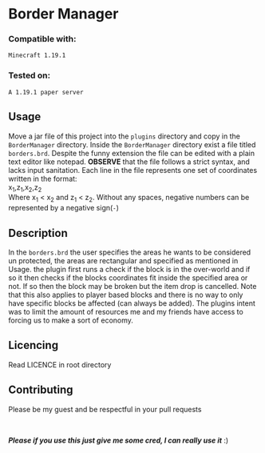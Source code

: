 # Border Manager 

### Compatible with: 
    Minecraft 1.19.1
### Tested on: 
    A 1.19.1 paper server

## Usage

Move a jar file of this project into the `plugins` directory and copy in the `BorderManager` directory.
Inside the `BorderManager` directory exist a file titled `borders.brd`. 
Despite the funny extension the file can be edited with a plain text editor like notepad.
<strong>OBSERVE</strong> that the file  follows a strict syntax, and lacks input sanitation.
Each line in the file represents one set of coordinates written in the format: <br>
x<sub>1</sub>,z<sub>1</sub>,x<sub>2</sub>,z<sub>2</sub><br>
Where x<sub>1</sub> < x<sub>2</sub> and z<sub>1</sub> < z<sub>2</sub>.
Without any spaces, negative numbers can be represented by a negative sign(`-`)

## Description
In the `borders.brd` the user specifies the areas he wants to be considered un protected, the areas are rectangular and 
specified as mentioned in Usage. the plugin first runs a check if the block is in the over-world and if so  it then 
checks if the blocks coordinates fit inside the specified area or not. If so then the block may be broken but the item 
drop is cancelled. Note that this also applies to player based blocks and there is no way to only have specific blocks 
be affected (can always be added). The plugins intent was to limit the amount of resources me and my friends have access 
to forcing us to make a sort of economy.

## Licencing

Read LICENCE in root directory

## Contributing

Please be my guest and be respectful in your pull requests

<br>

***Please if you use this just give me some cred, I can really use it*** :)